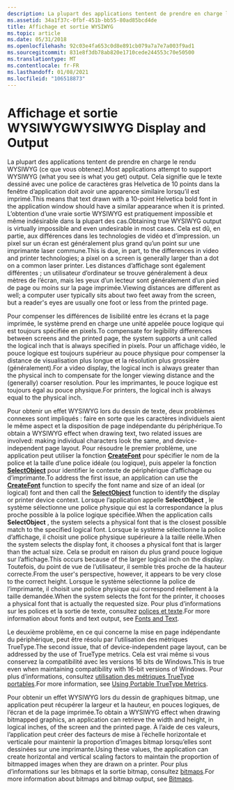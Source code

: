 ```yaml
---
description: La plupart des applications tentent de prendre en charge le rendu WYSIWYG (ce que vous obtenez).
ms.assetid: 34a1f37c-0fbf-451b-bb55-80ad85bcd4de
title: Affichage et sortie WYSIWYG
ms.topic: article
ms.date: 05/31/2018
ms.openlocfilehash: 92c03e4fa653c0d8e891cb079a7a7e7a003f9ad1
ms.sourcegitcommit: 831e8f3db78ab820e1710cede244553c70e50500
ms.translationtype: MT
ms.contentlocale: fr-FR
ms.lasthandoff: 01/08/2021
ms.locfileid: "106518873"
---
```

# <a name="wysiwyg-display-and-output"></a><span data-ttu-id="ed231-103">Affichage et sortie WYSIWYG</span><span class="sxs-lookup"><span data-stu-id="ed231-103">WYSIWYG Display and Output</span></span>

<span data-ttu-id="ed231-104">La plupart des applications tentent de prendre en charge le rendu WYSIWYG (ce que vous obtenez).</span><span class="sxs-lookup"><span data-stu-id="ed231-104">Most applications attempt to support WYSIWYG (what you see is what you get) output.</span></span> <span data-ttu-id="ed231-105">Cela signifie que le texte dessiné avec une police de caractères gras Helvetica de 10 points dans la fenêtre d’application doit avoir une apparence similaire lorsqu’il est imprimé.</span><span class="sxs-lookup"><span data-stu-id="ed231-105">This means that text drawn with a 10-point Helvetica bold font in the application window should have a similar appearance when it is printed.</span></span> <span data-ttu-id="ed231-106">L’obtention d’une vraie sortie WYSIWYG est pratiquement impossible et même indésirable dans la plupart des cas.</span><span class="sxs-lookup"><span data-stu-id="ed231-106">Obtaining true WYSIWYG output is virtually impossible and even undesirable in most cases.</span></span> <span data-ttu-id="ed231-107">Cela est dû, en partie, aux différences dans les technologies de vidéo et d’impression. un pixel sur un écran est généralement plus grand qu’un point sur une imprimante laser commune.</span><span class="sxs-lookup"><span data-stu-id="ed231-107">This is due, in part, to the differences in video and printer technologies; a pixel on a screen is generally larger than a dot on a common laser printer.</span></span> <span data-ttu-id="ed231-108">Les distances d’affichage sont également différentes ; un utilisateur d’ordinateur se trouve généralement à deux mètres de l’écran, mais les yeux d’un lecteur sont généralement d’un pied de page ou moins sur la page imprimée.</span><span class="sxs-lookup"><span data-stu-id="ed231-108">Viewing distances are different as well; a computer user typically sits about two feet away from the screen, but a reader's eyes are usually one foot or less from the printed page.</span></span>

<span data-ttu-id="ed231-109">Pour compenser les différences de lisibilité entre les écrans et la page imprimée, le système prend en charge une unité appelée pouce logique qui est toujours spécifiée en pixels.</span><span class="sxs-lookup"><span data-stu-id="ed231-109">To compensate for legibility differences between screens and the printed page, the system supports a unit called the logical inch that is always specified in pixels.</span></span> <span data-ttu-id="ed231-110">Pour un affichage vidéo, le pouce logique est toujours supérieur au pouce physique pour compenser la distance de visualisation plus longue et la résolution plus grossière (généralement).</span><span class="sxs-lookup"><span data-stu-id="ed231-110">For a video display, the logical inch is always greater than the physical inch to compensate for the longer viewing distance and the (generally) coarser resolution.</span></span> <span data-ttu-id="ed231-111">Pour les imprimantes, le pouce logique est toujours égal au pouce physique.</span><span class="sxs-lookup"><span data-stu-id="ed231-111">For printers, the logical inch is always equal to the physical inch.</span></span>

<span data-ttu-id="ed231-112">Pour obtenir un effet WYSIWYG lors du dessin de texte, deux problèmes connexes sont impliqués : faire en sorte que les caractères individuels aient le même aspect et la disposition de page indépendante du périphérique.</span><span class="sxs-lookup"><span data-stu-id="ed231-112">To obtain a WYSIWYG effect when drawing text, two related issues are involved: making individual characters look the same, and device-independent page layout.</span></span> <span data-ttu-id="ed231-113">Pour résoudre le premier problème, une application peut utiliser la fonction [**CreateFont**](/windows/desktop/api/wingdi/nf-wingdi-createfonta) pour spécifier le nom de la police et la taille d’une police idéale (ou logique), puis appeler la fonction [**SelectObject**](/windows/desktop/api/wingdi/nf-wingdi-selectobject) pour identifier le contexte de périphérique d’affichage ou d’imprimante.</span><span class="sxs-lookup"><span data-stu-id="ed231-113">To address the first issue, an application can use the [**CreateFont**](/windows/desktop/api/wingdi/nf-wingdi-createfonta) function to specify the font name and size of an ideal (or logical) font and then call the [**SelectObject**](/windows/desktop/api/wingdi/nf-wingdi-selectobject) function to identify the display or printer device context.</span></span> <span data-ttu-id="ed231-114">Lorsque l’application appelle **SelectObject** , le système sélectionne une police physique qui est la correspondance la plus proche possible à la police logique spécifiée.</span><span class="sxs-lookup"><span data-stu-id="ed231-114">When the application calls **SelectObject** , the system selects a physical font that is the closest possible match to the specified logical font.</span></span> <span data-ttu-id="ed231-115">Lorsque le système sélectionne la police d’affichage, il choisit une police physique supérieure à la taille réelle.</span><span class="sxs-lookup"><span data-stu-id="ed231-115">When the system selects the display font, it chooses a physical font that is larger than the actual size.</span></span> <span data-ttu-id="ed231-116">Cela se produit en raison du plus grand pouce logique sur l’affichage.</span><span class="sxs-lookup"><span data-stu-id="ed231-116">This occurs because of the larger logical inch on the display.</span></span> <span data-ttu-id="ed231-117">Toutefois, du point de vue de l’utilisateur, il semble très proche de la hauteur correcte.</span><span class="sxs-lookup"><span data-stu-id="ed231-117">From the user's perspective, however, it appears to be very close to the correct height.</span></span> <span data-ttu-id="ed231-118">Lorsque le système sélectionne la police de l’imprimante, il choisit une police physique qui correspond réellement à la taille demandée.</span><span class="sxs-lookup"><span data-stu-id="ed231-118">When the system selects the font for the printer, it chooses a physical font that is actually the requested size.</span></span> <span data-ttu-id="ed231-119">Pour plus d’informations sur les polices et la sortie de texte, consultez [polices et texte](/windows/desktop/gdi/fonts-and-text).</span><span class="sxs-lookup"><span data-stu-id="ed231-119">For more information about fonts and text output, see [Fonts and Text](/windows/desktop/gdi/fonts-and-text).</span></span>

<span data-ttu-id="ed231-120">Le deuxième problème, en ce qui concerne la mise en page indépendante du périphérique, peut être résolu par l’utilisation des métriques TrueType.</span><span class="sxs-lookup"><span data-stu-id="ed231-120">The second issue, that of device-independent page layout, can be addressed by the use of TrueType metrics.</span></span> <span data-ttu-id="ed231-121">Cela est vrai même si vous conservez la compatibilité avec les versions 16 bits de Windows.</span><span class="sxs-lookup"><span data-stu-id="ed231-121">This is true even when maintaining compatibility with 16-bit versions of Windows.</span></span> <span data-ttu-id="ed231-122">Pour plus d’informations, consultez [utilisation des métriques TrueType portables](/windows/desktop/gdi/using-portable-truetype-metrics).</span><span class="sxs-lookup"><span data-stu-id="ed231-122">For more information, see [Using Portable TrueType Metrics](/windows/desktop/gdi/using-portable-truetype-metrics).</span></span>

<span data-ttu-id="ed231-123">Pour obtenir un effet WYSIWYG lors du dessin de graphiques bitmap, une application peut récupérer la largeur et la hauteur, en pouces logiques, de l’écran et de la page imprimée.</span><span class="sxs-lookup"><span data-stu-id="ed231-123">To obtain a WYSIWYG effect when drawing bitmapped graphics, an application can retrieve the width and height, in logical inches, of the screen and the printed page.</span></span> <span data-ttu-id="ed231-124">À l’aide de ces valeurs, l’application peut créer des facteurs de mise à l’échelle horizontale et verticale pour maintenir la proportion d’images bitmap lorsqu’elles sont dessinées sur une imprimante.</span><span class="sxs-lookup"><span data-stu-id="ed231-124">Using these values, the application can create horizontal and vertical scaling factors to maintain the proportion of bitmapped images when they are drawn on a printer.</span></span> <span data-ttu-id="ed231-125">Pour plus d’informations sur les bitmaps et la sortie bitmap, consultez [bitmaps](/windows/desktop/gdi/bitmaps).</span><span class="sxs-lookup"><span data-stu-id="ed231-125">For more information about bitmaps and bitmap output, see [Bitmaps](/windows/desktop/gdi/bitmaps).</span></span>

 

 
